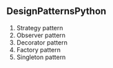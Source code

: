 ## DesignPatternsPython

1. Strategy pattern
2. Observer pattern
3. Decorator pattern
4. Factory pattern
5. Singleton pattern
